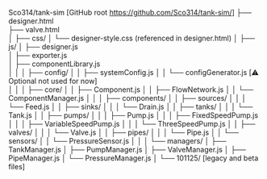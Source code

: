 Sco314/tank-sim  [GitHub root https://github.com/Sco314/tank-sim/]
├── designer.html           
├── valve.html              
│
├── css/
│   └── designer-style.css  (referenced in designer.html)
│
├── js/
│   ├── designer.js         
│   ├── exporter.js          
│   ├── componentLibrary.js  
│   │
│   ├── config/
│   │   ├── systemConfig.js
│   │   └── configGenerator.js  [⚠️ Optional not used for now]  
│   │
│   ├── core/
│   │   ├── Component.js
│   │   ├── FlowNetwork.js
│   │   └── ComponentManager.js
│   │
│   ├── components/
│   │   ├── sources/
│   │   │   └── Feed.js
│   │   ├── sinks/
│   │   │   └── Drain.js
│   │   ├── tanks/
│   │   │   └── Tank.js
│   │   ├── pumps/
│   │   │   ├── Pump.js
│   │   │   ├── FixedSpeedPump.js
│   │   │   ├── VariableSpeedPump.js
│   │   │   └── ThreeSpeedPump.js
│   │   ├── valves/
│   │   │   └── Valve.js
│   │   ├── pipes/
│   │   │   └── Pipe.js
│   │   └── sensors/
│   │       └── PressureSensor.js
│   │
│   └── managers/
│       ├── TankManager.js
│       ├── PumpManager.js
│       ├── ValveManager.js
│       ├── PipeManager.js
│       └── PressureManager.js
│
└── 101125/ [legacy and beta files]
